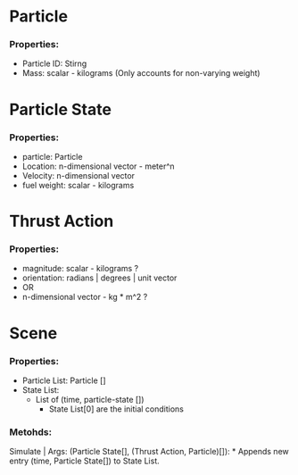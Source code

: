 # Particle
### Properties: 
* Particle ID: Stirng
* Mass: scalar - kilograms (Only accounts for non-varying weight)

# Particle State
### Properties:
* particle: Particle
* Location: n-dimensional vector - meter^n 
* Velocity: n-dimensional vector 
* fuel weight: scalar - kilograms


# Thrust Action
### Properties:
* magnitude: scalar - kilograms ?
* orientation: radians | degrees | unit vector
* OR
* n-dimensional vector - kg * m^2 ?


# Scene
### Properties:
* Particle List: Particle []
* State List:
  * List of (time, particle-state [])
    * State List[0] are the initial conditions

### Metohds:
Simulate | Args: (Particle State[], (Thrust Action, Particle)[]): 
    * Appends new entry (time, Particle State[]) to State List.

